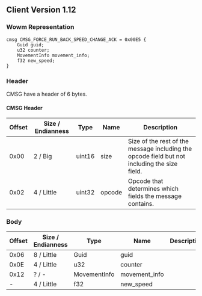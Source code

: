 ## Client Version 1.12

### Wowm Representation
```rust,ignore
cmsg CMSG_FORCE_RUN_BACK_SPEED_CHANGE_ACK = 0x00E5 {
    Guid guid;    
    u32 counter;    
    MovementInfo movement_info;    
    f32 new_speed;    
}

```
### Header
CMSG have a header of 6 bytes.

#### CMSG Header
| Offset | Size / Endianness | Type   | Name   | Description |
| ------ | ----------------- | ------ | ------ | ----------- |
| 0x00   | 2 / Big           | uint16 | size   | Size of the rest of the message including the opcode field but not including the size field.|
| 0x02   | 4 / Little        | uint32 | opcode | Opcode that determines which fields the message contains.|
### Body
| Offset | Size / Endianness | Type | Name | Description |
| ------ | ----------------- | ---- | ---- | ----------- |
| 0x06 | 8 / Little | Guid | guid |  |
| 0x0E | 4 / Little | u32 | counter |  |
| 0x12 | ? / - | MovementInfo | movement_info |  |
| - | 4 / Little | f32 | new_speed |  |
